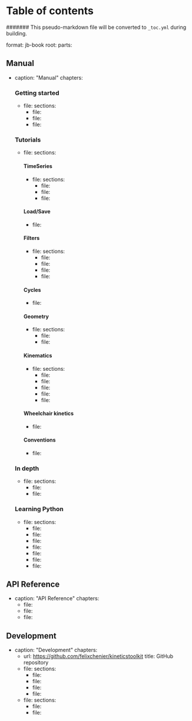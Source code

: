 # Table of contents
####### This pseudo-markdown file will be converted to `_toc.yml` during building.

format: jb-book
root: [](index.md)
parts:

  ## Manual
  - caption: "Manual"
    chapters:

      ### Getting started
      - file: [](getting_started_ktk.md)
        sections:
          - file: [](ktk_what_is_kinetics_toolkit.md)
          - file: [](getting_started_with_python.md)
          - file: [](installing_kinetics_toolkit.md)

      ### Tutorials
      - file: [](tutorials.md)
        sections:
          #### TimeSeries
          - file: [](timeseries.md)
            sections:
              - file: [](timeseries_basics.md)
              - file: [](timeseries_manipulating.md)
              - file: [](timeseries_dataframes.md)
          #### Load/Save
          - file: [](loadsave.md)
          #### Filters
          - file: [](filters.md)
            sections:
              - file: [](filters_butter.md)
              - file: [](filters_smooth.md)
              - file: [](filters_savgol.md)
              - file: [](filters_median.md)
          #### Cycles
          - file: [](cycles.md)
          #### Geometry
          - file: [](geometry.md)
            sections:
              - file: [](geometry_basics.md)
              - file: [](geometry_dimension_conventions.md)
          #### Kinematics
          - file: [](kinematics.md)
            sections:
              - file: [](kinematics_load_visualize.md)
              - file: [](kinematics_joint_angles.md)
              - file: [](kinematics_reconstructing_occluded_markers.md)
              - file: [](kinematics_reconstructing_removed_markers.md)
              - file: [](kinematics_reconstructing_probed_points.md)
          #### Wheelchair kinetics
          - file: [](pushrimkinetics.md)
          #### Conventions
          - file: [](ktk_conventions.md)

      ### In depth
      - file: [](ktk_in_depth.md)
        sections:
          - file: [](ktk_lab_mode.md)
          - file: [](ktk_release_notes.md)

      ### Learning Python
      - file: [](python_learning.md)
        sections:
          - file: [](python_installing.md)
          - file: [](python.md)
          - file: [](python_basics.md)
          - file: [](python_using_spyder.md)
          - file: [](numpy.md)
          - file: [](matplotlib.md)
          - file: [](pandas.md)

  ## API Reference
  - caption: "API Reference"
    chapters:
      - file: [](api_classes.md)
      - file: [](api_functions.md)
      - file: [](api_modules.md)

  ## Development
  - caption: "Development"
    chapters:
      - url: https://github.com/felixchenier/kineticstoolkit
        title: GitHub repository
      - file: [](dev.md)
        sections:
          - file: [](dev_install_from_github.md)
          - file: [](dev_manual.md)
          - file: [](dev_rules.md)
          - file: [](dev_coding_style.md)
      - file: [](dev_tutorials.md)
        sections:
          - file: [](anthropometrics.md)
          - file: [](inversedynamics.md)
